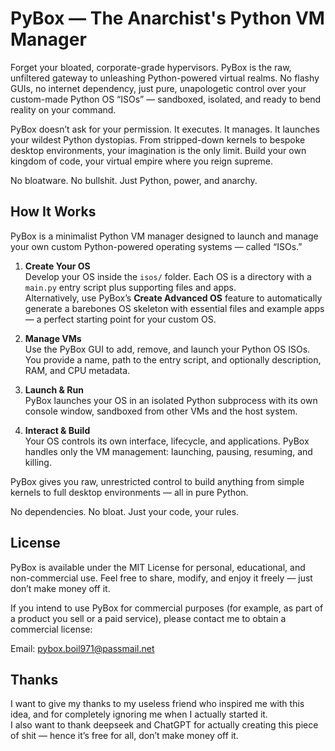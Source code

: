 # PyBox — The Anarchist's Python VM Manager

Forget your bloated, corporate-grade hypervisors. PyBox is the raw, unfiltered gateway to unleashing Python-powered virtual realms. No flashy GUIs, no internet dependency, just pure, unapologetic control over your custom-made Python OS “ISOs” — sandboxed, isolated, and ready to bend reality on your command.

PyBox doesn’t ask for your permission. It executes. It manages. It launches your wildest Python dystopias. From stripped-down kernels to bespoke desktop environments, your imagination is the only limit. Build your own kingdom of code, your virtual empire where you reign supreme.

No bloatware. No bullshit. Just Python, power, and anarchy.

## How It Works

PyBox is a minimalist Python VM manager designed to launch and manage your own custom Python-powered operating systems — called “ISOs.”

1. **Create Your OS**  
   Develop your OS inside the `isos/` folder. Each OS is a directory with a `main.py` entry script plus supporting files and apps.  
   Alternatively, use PyBox’s **Create Advanced OS** feature to automatically generate a barebones OS skeleton with essential files and example apps — a perfect starting point for your custom OS.

2. **Manage VMs**  
   Use the PyBox GUI to add, remove, and launch your Python OS ISOs. You provide a name, path to the entry script, and optionally description, RAM, and CPU metadata.

3. **Launch & Run**  
   PyBox launches your OS in an isolated Python subprocess with its own console window, sandboxed from other VMs and the host system.

4. **Interact & Build**  
   Your OS controls its own interface, lifecycle, and applications. PyBox handles only the VM management: launching, pausing, resuming, and killing.

PyBox gives you raw, unrestricted control to build anything from simple kernels to full desktop environments — all in pure Python.

No dependencies. No bloat. Just your code, your rules.

## License

PyBox is available under the MIT License for personal, educational, and non-commercial use. Feel free to share, modify, and enjoy it freely — just don’t make money off it.

If you intend to use PyBox for commercial purposes (for example, as part of a product you sell or a paid service), please contact me to obtain a commercial license:

Email: pybox.boil971@passmail.net

## Thanks

I want to give my thanks to my useless friend who inspired me with this idea, and for completely ignoring me when I actually started it.  
I also want to thank deepseek and ChatGPT for actually creating this piece of shit — hence it’s free for all, don’t make money off it.
